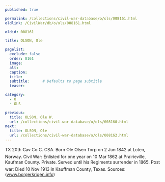 ```yaml
---
published: true

permalink: /collections/civil-war-database/o/ols/008161.html
oldlink: /CivilWar/db/o/ols/008161.html

oldid: 008161

title: OLSON, Ole

pagelist:
  exclude: false
  order: 8161
  image: 
  alt:
  caption:
  title:
  subtitle:      # Defaults to page subtitle
  teaser:

category: 
  - O 
  - OLS

previous:
  title: OLSON, Ole W.
  url: /collections/civil-war-database/o/ols/008160.html  
next:
  title: OLSON, Ole
  url: /collections/civil-war-database/o/ols/008162.html   
---
```

TX 20th Cav Co C. CSA. Born &#147;Ole Olsen Torp&#148; on 2 Jun 1842 at Loten, Norway. Civil War: Enlisted for one year on 10 Mar 1862 at Prairieville, Kaufman County. Private. Served until his Regiment&#146;s surrender in 1865. Post war: Died 10 Nov 1913 in Kauffman County, Texas. Sources: (www.borgerkrigen.info)